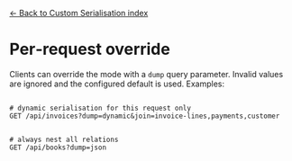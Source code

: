 [← Back to Custom Serialisation index](index.md)

# Per‑request override
Clients can override the mode with a `dump` query parameter. Invalid values
are ignored and the configured default is used.
Examples:
```

# dynamic serialisation for this request only
GET /api/invoices?dump=dynamic&join=invoice-lines,payments,customer


# always nest all relations
GET /api/books?dump=json
```

